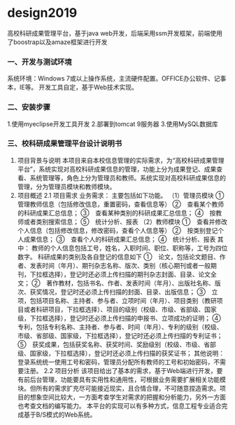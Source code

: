 # design2019
高校科研成果管理平台，基于java web开发，后端采用ssm开发框架，前端使用了boostrap以及amaze框架进行开发

### 一、开发与测试环境
系统环境：Windows 7或以上操作系统，主流硬件配置。OFFICE办公软件、记事本，IE等。
开发工具自定，基于Web技术实现。

### 二、安装步骤
1.使用myeclipse开发工具开发
2.部署到tomcat 9服务器
3.使用MySQL数据库

### 三、校科研成果管理平台设计说明书
1. 项目背景与说明
本项目来自本校信息管理的实际需求，为“高校科研成果管理平台”，系统实现对高校科研成果信息的管理，功能上分为成果登记、成果查看、系统管理等，角色上分为管理员和教师。系统实现对高校科研成果信息的管理，分为管理员模块和教师模块。
2. 项目概述
2.1 项目需求
   业务需求：
主要包括如下功能。
（1）管理员模块
①　管理教师信息（包括修改信息，重置密码，查看信息等）
②　查看某个教师的科研成果汇总信息；
③　查看某种类别的科研成果汇总信息；
④　按教师或者类别搜索信息；
⑤　统计分析、报表
（2）教师模块
①　查看并修改个人信息（包括修改信息，修改密码，查看个人信息等）
②　按类别登记个人成果信息；
③　查看个人的科研成果汇总信息；
④　统计分析、报表
其中：
教师的个人信息包括工号，姓名，入职时间、职位、职称等，工号为四位数字。
科研成果的类别及各自登记的信息如下
①　论文，包括论文题目、作者、发表时间（年月）、期刊杂志名称、版次、类别（核心期刊或者一般期刊，下拉框选择），登记时还必须上传扫描的期刊杂志封面、目录、论文全文；
②　著作教材，包括书名、作者、发表时间（年月）、出版社名称、版次、获奖情况，登记时还必须上传扫描的封面、目录、出版信息；
③　立项，包括项目名称、主持者、参与者、立项时间（年月）、项目类别（教研项目或者科研项目，下拉框选择）、项目的级别（校级、市级、省部级、国家级，下拉框选择），登记时还必须上传扫描的申报书、立项成功的证明；
④　专利，包括专利名称、主持者、参与者、时间（年月）、专利的级别（校级、市级、省部级、国家级，下拉框选择），登记时还必须上传扫描的专利证书；
⑤　获奖成果，包括获奖名称、获奖时间、奖励级别（校级、市级、省部级、国家级，下拉框选择），登记时还必须上传扫描的获奖证书；
其他说明：
登录系统统一使用工号和密码，管理员分配所有教师的工号和初始密码，不需要注册。
2.2 项目分析
该项目给出了基本的需求，基于Web端进行开发，要有前后台管理，功能要具有实用性和通用性，可根据业务需要扩展相关功能模块。但所有的需求扩充尽可能接近现实，且合情合理，不可随意捏造需求。项目的想象空间比较大，一方面考查学生对需求的把握和分析能力，另外一方面也考查文档的编写能力。
本平台的实现可以有多种方式，信息工程专业适合完成基于B/S模式的Web系统。
